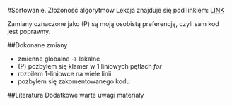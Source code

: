 #Sortowanie. Złożoność algorytmów
Lekcja znajduje się pod linkiem: [LINK](http://forum.pasja-informatyki.pl/130100/cr-c-%2314-sortowanie-zlozonosc-algorytmow)

Zamiany oznaczone jako (P) są moją osobistą preferencją, czyli sam kod jest poprawny.

##Dokonane zmiany
- zmienne globalne -> lokalne
- (P) pozbyłem się klamer w 1 liniowych pętlach *for*
- rozbiłem 1-liniowce na wiele linii
- pozbyłem się zakomentowanego kodu


##Literatura
Dodatkowe warte uwagi materiały
